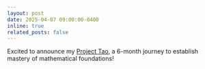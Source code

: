 ```yaml
---
layout: post
date: 2025-04-07 09:00:00-0400
inline: true
related_posts: false
---
```


Excited to announce my [Project Tao](/blog/2025/Project-Tao/), a 6-month journey to establish mastery of mathematical foundations!
